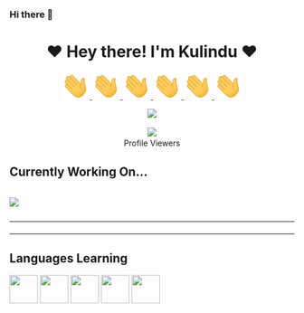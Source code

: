 ### Hi there 👋

<!--
**Kulla1/Kulla1** is a ✨ _special_ ✨ repository because its `README.md` (this file) appears on your GitHub profile.

Here are some ideas to get you started:

- 🔭 I’m currently working on ...
- 🌱 I’m currently learning ...
- 👯 I’m looking to collaborate on ...
- 🤔 I’m looking for help with ...
- 💬 Ask me about ...
- 📫 How to reach me: ...
- 😄 Pronouns: ...
- ⚡ Fun fact: ...
-->
<h1 align="center"><b>❤️ Hey there! I'm Kulindu  ❤️</b></h1>


<p align="center">
 <a href="https://github.com/Kulla1" alt="made-with-python"> <img src="https://github.com/Kulla1/Kulla1/blob/main/Media/Hi.gif"width="50" /></a><a href="https://github.com/Kulla1" alt="made-with-python"> <img src="https://github.com/Kulla1/Kulla1/blob/main/Media/Hi.gif"width="50" /></a><a href="https://github.com/Kulla1" alt="made-with-python"> <img src="https://github.com/Kulla1/Kulla1/blob/main/Media/Hi.gif"width="50" /></a><a href="https://github.com/Kulla1" alt="made-with-python"> <img src="https://github.com/Kulla1/Kulla1/blob/main/Media/Hi.gif"width="50" /></a><a href="https://github.com/Kulla1" alt="made-with-python"> <img src="https://github.com/Kulla1/Kulla1/blob/main/Media/Hi.gif"width="50" /></a><a href="https://github.com/Kulla1" alt="made-with-python"> <img src="https://github.com/Kulla1/Kulla1/blob/main/Media/Hi.gif"width="50" /></a>
</p>




<p align="center"><a href="https://github.com/Kulla1"><img src="https://c.tenor.com/Ch4VFEjuI7IAAAAC/anime-boy.gif" width="500"></a></p>

<p align="center"><img src="https://profile-counter.glitch.me/Kulla1/count.svg" /><br>Profile Viewers</div></p>


<h2><b>
Currently Working On...</b><h2>

<p align="left">
  <a href="https://github.com/Kulla1/Kulla1"><img width="288" src="https://denvercoder1-github-readme-stats.vercel.app/api/pin/?username=Kulla1&repo=Kulla1&theme=chartreuse-dark&icon_color=0000e6&title_color=00ff00&bg_color=000000&text_color=ffffff&disable_animations=false"></a>
</p>

***
***

<h2 align="left">Languages Learning</h2>
<!-- programming langs i work-->
<p align="left">
<a href="https://github.com/Kulla1"><img src="https://i.ibb.co/g6xRn5j/ebb6af261fc4.png" width="50px" height="50px"/></a>
<a href="https://github.com/Kulla1"><img src="https://i.ibb.co/fxdjzm3/651b38bc8ab6.png" width="50px" height="50px"/></a>
<a href="https://github.com/Kulla1"><img src="https://i.ibb.co/SfjbmYJ/d007afb6b40e.png" width="50px" height="50px"/></a>
<a href="https://github.com/Kulla1"><img src="https://i.ibb.co/4snFd5N/6cfd03aa4894.png" width="50px" height="50px"/></a>
<a href="https://github.com/Kulla1"><img src="https://i.ibb.co/4W2GHjM/4a7d2d39ab90.png" width="50px" height="50px"/></a>
